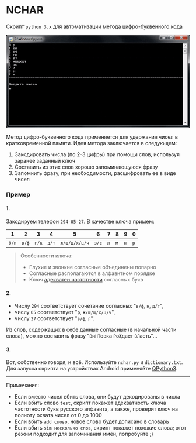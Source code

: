 NCHAR
=====
Скрипт `python 3.x` для автоматизации метода
[цифро-буквенного кода](https://ru.wikipedia.org/wiki/%D0%9C%D0%BD%D0%B5%D0%BC%D0%BE%D0%BD%D0%B8%D0%BA%D0%B0#%D0%A6%D0%B8%D1%84%D1%80%D0%BE-%D0%B1%D1%83%D0%BA%D0%B2%D0%B5%D0%BD%D0%BD%D1%8B%D0%B9_%D0%B0%D0%BB%D1%84%D0%B0%D0%B2%D0%B8%D1%82 "wikipedia")

![preview](https://github.com/Leo5700/nchar/blob/master/animation.gif "preview")

Метод цифро-буквенного кода применяется для удержания чисел в кратковременной памяти.
Идея метода заключается в следующем:

1. Закодировать числа (по 2-3 цифры) при помощи слов, используя заранее заданный ключ
2. Составить из этих слов хорошо запоминающуюся фразу
3. Запомнить фразу, при необходимости, расшифровать ее в виде чисел

### Пример

#### 1.
Закодируем телефон `294-05-27`. В качестве ключа примем:

  1  |   2 |   3 |   4 |   5         |   6 |   7 |   8 |   9 |  0
 --- | --- | --- | --- | ---         | --- | --- | --- | --- | ---
`б/п`|`в/ф`|`г/к`|`д/т`|`ж/ш/щ/х/ц/ч`|`з/с`| `л` | `м` | `н` | `р`

>Особенности ключа:
>* Глухие и звонкие согласные объединены попарно
>* Согласные располагаются в алфавитном порядке
>* Ключ [адекватен частотности](https://github.com/Leo5700/nchar/blob/master/freqresearch.md "freqresearch") согласных букв

#### 2.
* Числу `294` соответствует сочетание согласных "`в/ф`, `н`, `д/т`",
* числу `05` соответствует "`р`, `ж/ш/щ/х/ц/ч`",
* числу `27` соответствует "`в/ф`, `л`".

Из слов, содержащих в себе данные согласные (в начальной части слова), можно составить фразу "`В`и`НТ`овка `Р`о`Ж`дает `ВЛ`асть"...

#### 3.
Вот, собственно говоря, и всё. Используйте `nchar.py` и `dictionary.txt`. Для запуска скрипта на устройствах Android применяйте [QPython3](https://play.google.com/store/apps/details?id=org.qpython.qpy3&hl=ru "play.google.com").

-----

Примечания:

* Если вместо чисел вбить слова, они будут декодированы в числа
* Если вбить слово `test`, скрипт покажет адекватность ключа частотности букв русского алфавита, а также, проверит ключ на полноту охвата чисел от 0 до 1000
* Если вбить `add слово`, новое слово будет дописано в словарь
* Если вбить `sim несколько слов`, скрипт покажет похожие слова; этот режим подходит для запоминания имён, попробуйте ;)

